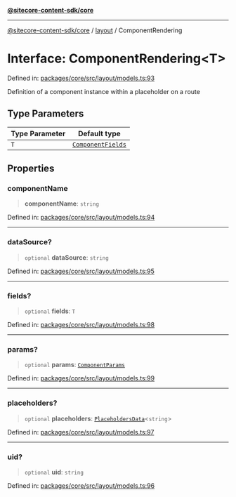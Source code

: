 [**@sitecore-content-sdk/core**](../../README.md)

***

[@sitecore-content-sdk/core](../../README.md) / [layout](../README.md) / ComponentRendering

# Interface: ComponentRendering\<T\>

Defined in: [packages/core/src/layout/models.ts:93](https://github.com/Sitecore/content-sdk/blob/bfe672d212140ef15b86f850b9fb38de51521218/packages/core/src/layout/models.ts#L93)

Definition of a component instance within a placeholder on a route

## Type Parameters

| Type Parameter | Default type |
| ------ | ------ |
| `T` | [`ComponentFields`](ComponentFields.md) |

## Properties

### componentName

> **componentName**: `string`

Defined in: [packages/core/src/layout/models.ts:94](https://github.com/Sitecore/content-sdk/blob/bfe672d212140ef15b86f850b9fb38de51521218/packages/core/src/layout/models.ts#L94)

***

### dataSource?

> `optional` **dataSource**: `string`

Defined in: [packages/core/src/layout/models.ts:95](https://github.com/Sitecore/content-sdk/blob/bfe672d212140ef15b86f850b9fb38de51521218/packages/core/src/layout/models.ts#L95)

***

### fields?

> `optional` **fields**: `T`

Defined in: [packages/core/src/layout/models.ts:98](https://github.com/Sitecore/content-sdk/blob/bfe672d212140ef15b86f850b9fb38de51521218/packages/core/src/layout/models.ts#L98)

***

### params?

> `optional` **params**: [`ComponentParams`](ComponentParams.md)

Defined in: [packages/core/src/layout/models.ts:99](https://github.com/Sitecore/content-sdk/blob/bfe672d212140ef15b86f850b9fb38de51521218/packages/core/src/layout/models.ts#L99)

***

### placeholders?

> `optional` **placeholders**: [`PlaceholdersData`](../type-aliases/PlaceholdersData.md)\<`string`\>

Defined in: [packages/core/src/layout/models.ts:97](https://github.com/Sitecore/content-sdk/blob/bfe672d212140ef15b86f850b9fb38de51521218/packages/core/src/layout/models.ts#L97)

***

### uid?

> `optional` **uid**: `string`

Defined in: [packages/core/src/layout/models.ts:96](https://github.com/Sitecore/content-sdk/blob/bfe672d212140ef15b86f850b9fb38de51521218/packages/core/src/layout/models.ts#L96)
